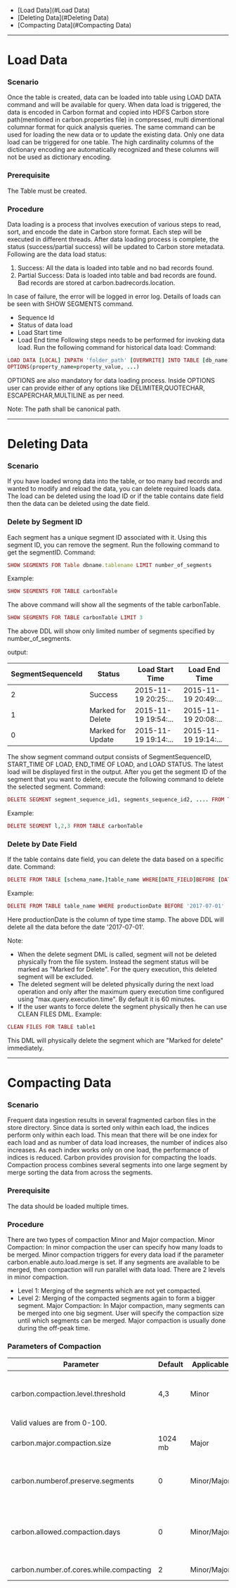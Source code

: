 
* [Load Data](#Load Data)
* [Deleting Data](#Deleting Data)
* [Compacting Data](#Compacting Data)


***


# Load Data
### Scenario
Once the table is created, data can be loaded into table using LOAD DATA command and will be available for query. When data load is triggered, the data is encoded in Carbon format and copied into HDFS Carbon store path(mentioned in carbon.properties file) in compressed, multi dimentional columnar format for quick analysis queries.
The same command can be used for loading the new data or to update the existing data.
Only one data load can be triggered for one table. The high cardinality columns of the dictionary encoding are automatically recognized and these columns will not be used as dictionary encoding.

### Prerequisite

 The Table must be created.

### Procedure

Data loading is a process that involves execution of various steps to read, sort, and encode the date in Carbon store format. Each step will be executed in different threads.
After data loading process is complete, the status (success/partial success) will be updated to Carbon store metadata. Following are the data load status:

1. Success: All the data is loaded into table and no bad records found.
2. Partial Success: Data is loaded into table and bad records are found. Bad records are stored at carbon.badrecords.location.

In case of failure, the error will be logged in error log.
Details of loads can be seen with SHOW SEGMENTS command.
* Sequence Id
* Status of data load
* Load Start time
* Load End time
Following steps needs to be performed for invoking data load.
Run the following command for historical data load:
Command:
```ruby
LOAD DATA [LOCAL] INPATH 'folder_path' [OVERWRITE] INTO TABLE [db_name.]table_name
OPTIONS(property_name=property_value, ...)
```
OPTIONS are also mandatory for data loading process. Inside OPTIONS user can provide either of any options like DELIMITER,QUOTECHAR, ESCAPERCHAR,MULTILINE as per need.

Note: The path shall be canonical path.

***

# Deleting Data
### Scenario
If you have loaded wrong data into the table, or too many bad records and wanted to modify and reload the data, you can delete required loads data. The load can be deleted using the load ID or if the table contains date field then the data can be deleted using the date field.

### Delete by Segment ID

Each segment has a unique segment ID associated with it. Using this segment ID, you can remove the segment.
Run the following command to get the segmentID.
Command:
```ruby
SHOW SEGMENTS FOR Table dbname.tablename LIMIT number_of_segments
```
Example:
```ruby
SHOW SEGMENTS FOR TABLE carbonTable
```
The above command will show all the segments of the table carbonTable.
```ruby
SHOW SEGMENTS FOR TABLE carbonTable LIMIT 3
```
The above DDL will show only limited number of segments specified by number_of_segments.

output: 

| SegmentSequenceId | Status | Load Start Time | Load End Time | 
|--------------|-----------------|--------------------|--------------------| 
| 2| Success | 2015-11-19 20:25:... | 2015-11-19 20:49:... | 
| 1| Marked for Delete | 2015-11-19 19:54:... | 2015-11-19 20:08:... | 
| 0| Marked for Update | 2015-11-19 19:14:... | 2015-11-19 19:14:... | 
 
The show segment command output consists of SegmentSequenceID, START_TIME OF LOAD, END_TIME OF LOAD, and LOAD STATUS. The latest load will be displayed first in the output.
After you get the segment ID of the segment that you want to delete, execute the following command to delete the selected segment.
Command:
```ruby
DELETE SEGMENT segment_sequence_id1, segments_sequence_id2, .... FROM TABLE tableName
```
Example:
```ruby
DELETE SEGMENT l,2,3 FROM TABLE carbonTable
```

### Delete by Date Field

If the table contains date field, you can delete the data based on a specific date.
Command:
```ruby
DELETE FROM TABLE [schema_name.]table_name WHERE[DATE_FIELD]BEFORE [DATE_VALUE]
```
Example:
```ruby
DELETE FROM TABLE table_name WHERE productionDate BEFORE '2017-07-01'
```
Here productionDate is the column of type time stamp.
The above DDL will delete all the data before the date '2017-07-01'.


Note: 
* When the delete segment DML is called, segment will not be deleted physically from the file system. Instead the segment status will be marked as "Marked for Delete". For the query execution, this deleted segment will be excluded.
* The deleted segment will be deleted physically during the next load operation and only after the maximum query execution time configured using "max.query.execution.time". By default it is 60 minutes.
* If the user wants to force delete the segment physically then he can use CLEAN FILES DML.
Example:
```ruby
CLEAN FILES FOR TABLE table1
```
This DML will physically delete the segment which are "Marked for delete" immediately.



***

# Compacting Data
### Scenario
Frequent data ingestion results in several fragmented carbon files in the store directory. Since data is sorted only within each load, the indices perform only within each load. This mean that there will be one index for each load and as number of data load increases, the number of indices also increases. As each index works only on one load, the performance of indices is reduced. Carbon provides provision for compacting the loads. Compaction process combines several segments into one large segment by merge sorting the data from across the segments.

### Prerequisite

 The data should be loaded multiple times.

### Procedure

There are two types of compaction Minor and Major compaction.
Minor Compaction:
In minor compaction the user can specify how many loads to be merged. Minor compaction triggers for every data load if the parameter carbon.enable.auto.load.merge is set. If any segments are available to be merged, then compaction will run parallel with data load.
There are 2 levels in minor compaction.
* Level 1: Merging of the segments which are not yet compacted.
* Level 2: Merging of the compacted segments again to form a bigger segment.
Major Compaction:
In Major compaction, many segments can be merged into one big segment. User will specify the compaction size until which segments can be merged. Major compaction is usually done during the off-peak time.

### Parameters of Compaction
| Parameter | Default | Applicable | Description | 
| --------- | --------| -----------|-------------|
| carbon.compaction.level.threshold | 4,3 | Minor | This property is for minor compaction which decides how many segments to be merged.**Example**: if it is set as 2,3 then minor compaction will be triggered for every 2 segments. 3 is the number of level 1 compacted segment which is further compacted to new segment.
Valid values are from 0-100. |
| carbon.major.compaction.size | 1024 mb | Major | Major compaction size can be configured using this parameter. Sum of the segments which is below this threshold will be merged. |
| carbon.numberof.preserve.segments | 0 | Minor/Major| If the user wants to preserve some number of segments from being compacted then he can set this property.**Example**:carbon.numberof.preserve.segments=2 then 2 latest segments will always be excluded from the compaction.No segments will be preserved by default. |
| carbon.allowed.compaction.days | 0 | Minor/Major| Compaction will merge the segments which are loaded with in the specific number of days configured.**Example**: if the configuration is 2, then the segments which are loaded in the time frame of 2 days only will get merged. Segments which are loaded 2 days apart will not be merged.This is disabled by default. |
| carbon.number.of.cores.while.compacting | 2 | Minor/Major| Number of cores which is used to write data during compaction. |

